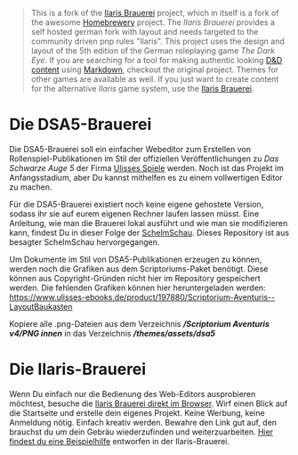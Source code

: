 > This is a fork of the [Ilaris Brauerei](https://github.com/Ilaris-Tools/IlarisBrauerei) project, which in itself is a fork of the awesome [Homebrewery](https://homebrewery.naturalcrit.com) project. The *Ilaris Brauerei* provides a self hosted german fork with layout and needs targeted to the community driven pnp rules "Ilaris". This project uses the design and layout of the 5th edition of the German roleplaying game *The Dark Eye*. If you are searching for a tool for making authentic looking [D&D content](https://dnd.wizards.com/products/tabletop-games/rpg-products/rpg_playershandbook) using [Markdown](https://github.com/adam-p/markdown-here/wiki/Markdown-Cheatsheet), checkout the original project. Themes for other games are available as well. If you just want to create content for the alternative *Ilaris* game system, use the [Ilaris Brauerei](https://brauerei.ilaris-online.de/).
 
# Die DSA5-Brauerei

Die DSA5-Brauerei soll ein einfacher Webeditor zum Erstellen von Rollenspiel-Publikationen im Stil der offiziellen Veröffentlichungen zu *Das Schwarze Auge 5* der Firma [Ulisses Spiele](https://ulisses-spiele.de) werden. Noch ist das Projekt im Anfangsstadium, aber Du kannst mithelfen es zu einem vollwertigen Editor zu machen.

Für die DSA5-Brauerei existiert noch keine eigene gehostete Version, sodass ihr sie auf eurem eigenen Rechner laufen lassen müsst. Eine Anleitung, wie man die Brauerei lokal ausführt und wie man sie modifizieren kann, findest Du in dieser Folge der [SchelmSchau](https://youtu.be/Jj5S6jwzf1Y). Dieses Repository ist aus besagter SchelmSchau hervorgegangen.

Um Dokumente im Stil von DSA5-Publikationen erzeugen zu können, werden noch die Grafiken aus dem Scriptoriums-Paket benötigt. Diese können aus Copyright-Gründen nicht hier im Repository gespeichert werden. Die fehlenden Grafiken können hier heruntergeladen werden: https://www.ulisses-ebooks.de/product/197880/Scriptorium-Aventuris--LayoutBaukasten

Kopiere alle .png-Dateien aus dem Verzeichnis ***/Scriptorium Aventuris v4/PNG innen*** in das Verzeichnis ***/themes/assets/dsa5***

# Die Ilaris-Brauerei

Wenn Du einfach nur die Bedienung des Web-Editors ausprobieren möchtest, besuche die [Ilaris Brauerei direkt im Browser](https://brauerei.ilaris-online.de). Wirf einen Blick auf die Startseite und erstelle dein eigenes Projekt. Keine Werbung, keine Anmeldung nötig. Einfach kreativ werden. Bewahre den Link gut auf, den brauchst du um dein Gebräu wiederzufinden und weiterzuarbeiten. [Hier findest du eine Beispielhilfe](https://brauerei.ilaris-online.de/share/thZtbIr1lFHh) entworfen in der Ilaris-Brauerei.
